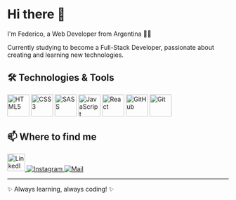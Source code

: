 # Hi there 👋

I'm Federico, a Web Developer from Argentina 👨‍💻

Currently studying to become a Full-Stack Developer, passionate about creating and learning new technologies.

## 🛠️ Technologies & Tools  
<p>
  <img src="https://cdn.jsdelivr.net/gh/devicons/devicon/icons/html5/html5-original.svg"  height="50" alt="HTML5"/>
  <img src="https://cdn.jsdelivr.net/gh/devicons/devicon/icons/css3/css3-original.svg" height="50" alt="CSS3"/>
  <img src="https://cdn.jsdelivr.net/gh/devicons/devicon/icons/sass/sass-original.svg" height="50" alt="SASS"/>
  <img src="https://cdn.jsdelivr.net/gh/devicons/devicon/icons/javascript/javascript-original.svg" height="50" alt="JavaScript"/>
  <img src="https://cdn.jsdelivr.net/gh/devicons/devicon/icons/react/react-original-wordmark.svg"  height="50" alt="React"/>
  <img src="https://cdn.jsdelivr.net/gh/devicons/devicon/icons/github/github-original.svg" height="50" alt="GitHub"/>
  <img src="https://cdn.jsdelivr.net/gh/devicons/devicon/icons/git/git-original.svg" height="50" alt="Git"/> 
</p>

## 📫 Where to find me  
<p>
  <a href="https://www.linkedin.com/in/federico-musci-22a00b258/" target="_blank">
    <img src="https://cdn.jsdelivr.net/gh/devicons/devicon/icons/linkedin/linkedin-original.svg" height="40" alt="LinkedIn"/>
  </a>
  <a href="https://www.instagram.com/muscifede_/" target="_blank">
    <img alt="Instagram" src="https://img.shields.io/badge/-Instagram-E4405F?style=for-the-badge&logo=instagram&logoColor=white" />
  </a>
  <a href="mailto:muscifede@gmail.com" target="_blank">
    <img alt="Mail" src="https://img.shields.io/badge/-Email-D14836?style=for-the-badge&logo=gmail&logoColor=white" />
  </a>
</p>

---

✨ Always learning, always coding! ✨
